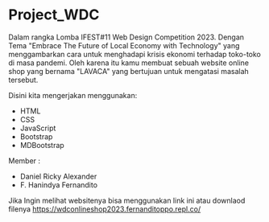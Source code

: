 # Project_WDC
Dalam rangka Lomba IFEST#11 Web Design Competition 2023. Dengan Tema "Embrace The Future  of Local Economy with Technology" yang menggambarkan cara untuk menghadapi krisis ekonomi terhadap toko-toko di masa pandemi.
Oleh karena itu kamu membuat sebuah website online shop yang bernama "LAVACA" yang bertujuan untuk mengatasi masalah tersebut.

Disini kita mengerjakan menggunakan:
- HTML
- CSS
- JavaScript
- Bootstrap
- MDBootstrap

Member : 
- Daniel Ricky Alexander
- F. Hanindya Fernandito

Jika Ingin melihat websitenya bisa menggunakan link ini atau downlaod filenya
https://wdconlineshop2023.fernanditoppo.repl.co/
